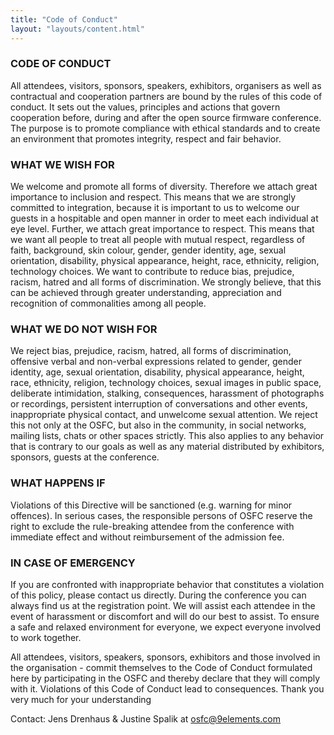 ```yaml
---
title: "Code of Conduct"
layout: "layouts/content.html"
---
```


### CODE OF CONDUCT

All attendees, visitors, sponsors, speakers, exhibitors, organisers as well as contractual and cooperation partners are bound by the rules of this code of conduct. It sets out the values, principles and actions that govern cooperation before, during and after the open source firmware conference. The purpose is to promote compliance with ethical standards and to create an environment that promotes integrity, respect and fair behavior.

### WHAT WE WISH FOR

We welcome and promote all forms of diversity. Therefore we attach great importance to inclusion and respect. This means that we are strongly committed to integration, because it is important to us to welcome our guests in a hospitable and open manner in order to meet each individual at eye level. Further, we attach great importance to respect. This means that we want all people to treat all people with mutual respect, regardless of faith, background, skin colour, gender, gender identity, age, sexual orientation, disability, physical appearance, height, race, ethnicity, religion, technology choices. We want to contribute to reduce bias, prejudice, racism, hatred and all forms of discrimination. We strongly believe, that this can be achieved through greater understanding, appreciation and recognition of commonalities among all people.

### WHAT WE DO NOT WISH FOR

We reject bias, prejudice, racism, hatred, all forms of discrimination, offensive verbal and non-verbal expressions related to gender, gender identity, age, sexual orientation, disability, physical appearance, height, race, ethnicity, religion, technology choices, sexual images in public space, deliberate intimidation, stalking, consequences, harassment of photographs or recordings, persistent interruption of conversations and other events, inappropriate physical contact, and unwelcome sexual attention. We reject this not only at the OSFC, but also in the community, in social networks, mailing lists, chats or other spaces strictly. This also applies to any behavior that is contrary to our goals as well as any material distributed by exhibitors, sponsors, guests at the conference.

### WHAT HAPPENS IF

Violations of this Directive will be sanctioned (e.g. warning for minor offences). In serious cases, the responsible persons of OSFC reserve the right to exclude the rule-breaking attendee from the conference with immediate effect and without reimbursement of the admission fee.

### IN CASE OF EMERGENCY

If you are confronted with inappropriate behavior that constitutes a violation of this policy, please contact us directly. During the conference you can always find us at the registration point. We will assist each attendee in the event of harassment or discomfort and will do our best to assist. To ensure a safe and relaxed environment for everyone, we expect everyone involved to work together.

All attendees, visitors, speakers, sponsors, exhibitors and those involved in the organisation - commit themselves to the Code of Conduct formulated here by participating in the OSFC and thereby declare that they will comply with it. Violations of this Code of Conduct lead to consequences. Thank you very much for your understanding

Contact: Jens Drenhaus & Justine Spalik at [osfc@9elements.com](mailto:osfc@9elements.com)
